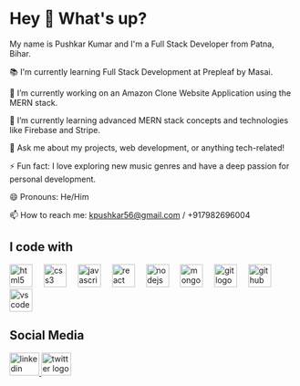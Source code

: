 <h1 align="left">Hey 👋 What's up?</h1>

<p align="left">My name is Pushkar Kumar and I'm a Full Stack Developer from Patna, Bihar.</p>

<p align="left">📚 I'm currently learning Full Stack Development at Prepleaf by Masai.</p>

<p align="left">🔭 I’m currently working on an Amazon Clone Website Application using the MERN stack.</p>

<p align="left">🌱 I’m currently learning advanced MERN stack concepts and technologies like Firebase and Stripe.</p>

<p align="left">💬 Ask me about my projects, web development, or anything tech-related!</p>

<p align="left">⚡ Fun fact: I love exploring new music genres and have a deep passion for personal development.</p>

<p align="left">😄 Pronouns: He/Him</p>

<p align="left">📫 How to reach me: <a href="mailto:kpushkar56@gmail.com">kpushkar56@gmail.com</a> / +917982696004</p>

<h2 align="left">I code with</h2>

<div align="left">
  <img src="https://cdn.jsdelivr.net/gh/devicons/devicon/icons/html5/html5-original.svg" height="40" alt="html5 logo"  />
  <img width="12" />
  <img src="https://cdn.jsdelivr.net/gh/devicons/devicon/icons/css3/css3-original.svg" height="40" alt="css3 logo"  />
  <img width="12" />
  <img src="https://cdn.jsdelivr.net/gh/devicons/devicon/icons/javascript/javascript-original.svg" height="40" alt="javascript logo"  />
  <img width="12" />
  <img src="https://cdn.jsdelivr.net/gh/devicons/devicon/icons/react/react-original.svg" height="40" alt="react logo"  />
  <img width="12" />
  <img src="https://cdn.jsdelivr.net/gh/devicons/devicon/icons/nodejs/nodejs-original.svg" height="40" alt="nodejs logo"  />
  <img width="12" />
  <img src="https://cdn.jsdelivr.net/gh/devicons/devicon/icons/mongodb/mongodb-original.svg" height="40" alt="mongodb logo"  />
  <img width="12" />
  <img src="https://cdn.jsdelivr.net/gh/devicons/devicon/icons/git/git-original.svg" height="40" alt="git logo"  />
  <img width="12" />
  <img src="https://cdn.jsdelivr.net/gh/devicons/devicon/icons/github/github-original.svg" height="40" alt="github logo"  />
  <img width="12" />
  <img src="https://cdn.jsdelivr.net/gh/devicons/devicon/icons/vscode/vscode-original.svg" height="40" alt="vscode logo"  />
</div>

<h2 align="left">Social Media</h2>

<div align="left">
  <a href="https://www.linkedin.com/in/pushkar-kumr/">
    <img src="https://raw.githubusercontent.com/maurodesouza/profile-readme-generator/master/src/assets/icons/social/linkedin/default.svg" width="52" height="40" alt="linkedin logo"  />
  </a>
  <a href="https://x.com/PointsofPuskr">
    <img src="https://raw.githubusercontent.com/maurodesouza/profile-readme-generator/master/src/assets/icons/social/twitter/default.svg" width="52" height="40" alt="twitter logo"  />
  </a>
</div>
